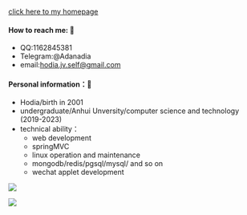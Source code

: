 <!--
**Adanadia/adanadia** is a ✨ _special_ ✨ repository because its `README.md` (this file) appears on your GitHub profile.

Here are some ideas to get you started:

- 🔭 I’m currently working on ...
- 🌱 I’m currently learning ...
- 👯 I’m looking to collaborate on ...
- 🤔 I’m looking for help with ...
- 💬 Ask me about ...
- 📫 How to reach me: ...
- 😄 Pronouns: ...
- ⚡ Fun fact: ...
-->
[click here to my homepage](https://adanadia.github.io/) <br/>
#### How to reach me: 💬
- QQ:1162845381
- Telegram:@Adanadia
- email:[hodia.jv.self@gmail.com](mailto:hodia.jv.self@gmail.com)
#### Personal information：🔭
- Hodia/birth in 2001
- undergraduate/Anhui Unversity/computer science and technology (2019-2023)
- technical ability：
  - web development
  - springMVC
  - linux operation and maintenance
  - mongodb/redis/pgsql/mysql/ and so on
  - wechat applet development

![](https://github-readme-stats.vercel.app/api?username=Adanadia&show_icons=true&theme=radical)

![](https://github-readme-stats.vercel.app/api/top-langs/?username=Adanadia&langs_count=8&theme=radical)
